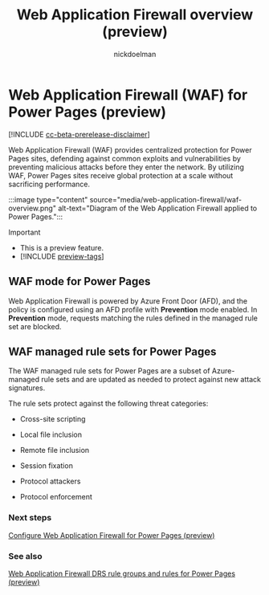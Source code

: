 ﻿---
title: Web Application Firewall overview (preview)
description: Learn about Web Application Firewall for Power Pages.
author: nickdoelman
ms.topic: conceptual
ms.custom: 
ms.date: 10/06/2022
ms.author: ndoelman
ms.reviewer: kkendrick
contributors:
    - nickdoelman
    - ProfessorKendrick
---

# Web Application Firewall (WAF) for Power Pages (preview)

[!INCLUDE [cc-beta-prerelease-disclaimer](../includes/cc-beta-prerelease-disclaimer.md)]

Web Application Firewall (WAF) provides centralized protection for Power Pages sites, defending against common exploits and vulnerabilities by preventing malicious attacks before they enter the network.  By utilizing WAF, Power Pages sites receive global protection at a scale without sacrificing performance.

:::image type="content" source="media/web-application-firewall/waf-overview.png" alt-text="Diagram of the Web Application Firewall applied to Power Pages.":::

> [!IMPORTANT]
> - This is a preview feature.
> - [!INCLUDE [preview-tags](../includes/cc-preview-features-definition.md)]

## WAF mode for Power Pages

Web Application Firewall is powered by Azure Front Door (AFD), and the policy is configured using an AFD profile with **Prevention** mode enabled. In **Prevention** mode, requests matching the rules defined in the managed rule set are blocked.

## WAF managed rule sets for Power Pages

The WAF managed rule sets for Power Pages are a subset of Azure-managed rule sets and are updated as needed to protect against new attack signatures.

The rule sets protect against the following threat categories:

- Cross-site scripting

- Local file inclusion

- Remote file inclusion

- Session fixation

- Protocol attackers

- Protocol enforcement

### Next steps

[Configure Web Application Firewall for Power Pages (preview)](configure-web-application-firewall.md)

### See also

[Web Application Firewall DRS rule groups and rules for Power Pages (preview)](web-application-firewall-rule-groups.md)